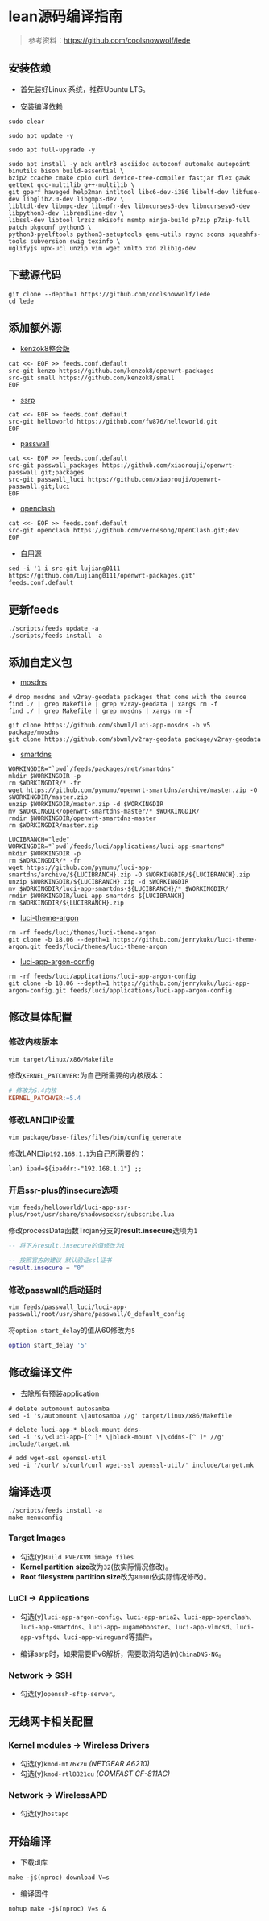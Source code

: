 # lean源码编译指南

> 参考资料：<https://github.com/coolsnowwolf/lede>

## 安装依赖

+ 首先装好Linux 系统，推荐Ubuntu LTS。

+ 安装编译依赖

```shell
sudo clear
```

```shell
sudo apt update -y
```

```shell
sudo apt full-upgrade -y
```

```shell
sudo apt install -y ack antlr3 asciidoc autoconf automake autopoint binutils bison build-essential \
bzip2 ccache cmake cpio curl device-tree-compiler fastjar flex gawk gettext gcc-multilib g++-multilib \
git gperf haveged help2man intltool libc6-dev-i386 libelf-dev libfuse-dev libglib2.0-dev libgmp3-dev \
libltdl-dev libmpc-dev libmpfr-dev libncurses5-dev libncursesw5-dev libpython3-dev libreadline-dev \
libssl-dev libtool lrzsz mkisofs msmtp ninja-build p7zip p7zip-full patch pkgconf python3 \
python3-pyelftools python3-setuptools qemu-utils rsync scons squashfs-tools subversion swig texinfo \
uglifyjs upx-ucl unzip vim wget xmlto xxd zlib1g-dev
```

## 下载源代码

```shell
git clone --depth=1 https://github.com/coolsnowwolf/lede
cd lede
```

## 添加额外源

+ [kenzok8整合版](https://github.com/kenzok8/openwrt-packages)

```shell
cat <<- EOF >> feeds.conf.default
src-git kenzo https://github.com/kenzok8/openwrt-packages
src-git small https://github.com/kenzok8/small
EOF
```

+ [ssrp](https://github.com/fw876/helloworld)

```shell
cat <<- EOF >> feeds.conf.default
src-git helloworld https://github.com/fw876/helloworld.git
EOF
```

+ [passwall](https://github.com/xiaorouji/openwrt-passwall)

```shell
cat <<- EOF >> feeds.conf.default
src-git passwall_packages https://github.com/xiaorouji/openwrt-passwall.git;packages
src-git passwall_luci https://github.com/xiaorouji/openwrt-passwall.git;luci
EOF
```

+ [openclash](https://github.com/vernesong/OpenClash/tree/dev)

```shell
cat <<- EOF >> feeds.conf.default
src-git openclash https://github.com/vernesong/OpenClash.git;dev
EOF
```

+ [自用源](https://github.com/Lujiang0111/openwrt-packages)

```shell
sed -i '1 i src-git lujiang0111 https://github.com/Lujiang0111/openwrt-packages.git' feeds.conf.default
```

## 更新feeds

```shell
./scripts/feeds update -a
./scripts/feeds install -a
```

## 添加自定义包

+ [mosdns](https://github.com/sbwml/luci-app-mosdns)

```shell
# drop mosdns and v2ray-geodata packages that come with the source
find ./ | grep Makefile | grep v2ray-geodata | xargs rm -f
find ./ | grep Makefile | grep mosdns | xargs rm -f

git clone https://github.com/sbwml/luci-app-mosdns -b v5 package/mosdns
git clone https://github.com/sbwml/v2ray-geodata package/v2ray-geodata
```

+ [smartdns](https://github.com/pymumu/luci-app-smartdns)

```shell
WORKINGDIR="`pwd`/feeds/packages/net/smartdns"
mkdir $WORKINGDIR -p
rm $WORKINGDIR/* -fr
wget https://github.com/pymumu/openwrt-smartdns/archive/master.zip -O $WORKINGDIR/master.zip
unzip $WORKINGDIR/master.zip -d $WORKINGDIR
mv $WORKINGDIR/openwrt-smartdns-master/* $WORKINGDIR/
rmdir $WORKINGDIR/openwrt-smartdns-master
rm $WORKINGDIR/master.zip

LUCIBRANCH="lede"
WORKINGDIR="`pwd`/feeds/luci/applications/luci-app-smartdns"
mkdir $WORKINGDIR -p
rm $WORKINGDIR/* -fr
wget https://github.com/pymumu/luci-app-smartdns/archive/${LUCIBRANCH}.zip -O $WORKINGDIR/${LUCIBRANCH}.zip
unzip $WORKINGDIR/${LUCIBRANCH}.zip -d $WORKINGDIR
mv $WORKINGDIR/luci-app-smartdns-${LUCIBRANCH}/* $WORKINGDIR/
rmdir $WORKINGDIR/luci-app-smartdns-${LUCIBRANCH}
rm $WORKINGDIR/${LUCIBRANCH}.zip
```

+ [luci-theme-argon](https://github.com/jerrykuku/luci-theme-argon/tree/18.06)

```shell
rm -rf feeds/luci/themes/luci-theme-argon
git clone -b 18.06 --depth=1 https://github.com/jerrykuku/luci-theme-argon.git feeds/luci/themes/luci-theme-argon
```

+ [luci-app-argon-config](https://github.com/jerrykuku/luci-app-argon-config/tree/18.06)

```shell
rm -rf feeds/luci/applications/luci-app-argon-config
git clone -b 18.06 --depth=1 https://github.com/jerrykuku/luci-app-argon-config.git feeds/luci/applications/luci-app-argon-config
```

## 修改具体配置

### 修改内核版本

```shell
vim target/linux/x86/Makefile
```

修改`KERNEL_PATCHVER:`为自己所需要的内核版本：

```makefile
# 修改为5.4内核
KERNEL_PATCHVER:=5.4
```

### 修改LAN口IP设置

```shell
vim package/base-files/files/bin/config_generate
```

修改LAN口ip`192.168.1.1`为自己所需要的：

```shell
lan) ipad=${ipaddr:-"192.168.1.1"} ;;
```

### 开启ssr-plus的insecure选项

```shell
vim feeds/helloworld/luci-app-ssr-plus/root/usr/share/shadowsocksr/subscribe.lua
```

修改processData函数Trojan分支的**result.insecure**选项为`1`

```lua
-- 将下方result.insecure的值修改为1

-- 按照官方的建议 默认验证ssl证书
result.insecure = "0"
```

### 修改passwall的启动延时

```shell
vim feeds/passwall_luci/luci-app-passwall/root/usr/share/passwall/0_default_config
```

将`option start_delay`的值从60修改为`5`

```lua
option start_delay '5'
```

## 修改编译文件

+ 去除所有预装application

```shell
# delete automount autosamba
sed -i 's/automount \|autosamba //g' target/linux/x86/Makefile

# delete luci-app-* block-mount ddns-
sed -i 's/\<luci-app-[^ ]* \|block-mount \|\<ddns-[^ ]* //g' include/target.mk

# add wget-ssl openssl-util
sed -i '/curl/ s/curl/curl wget-ssl openssl-util/' include/target.mk
```

## 编译选项

```shell
./scripts/feeds install -a
make menuconfig
```

### Target Images

+ 勾选(y)`Build PVE/KVM image files`
+ **Kernel partition size**改为`32`(依实际情况修改)。
+ **Root filesystem partition size**改为`8000`(依实际情况修改)。

### LuCI -> Applications

+ 勾选(y)`luci-app-argon-config`、`luci-app-aria2`、`luci-app-openclash`、`luci-app-smartdns`、`luci-app-uugamebooster`、`luci-app-vlmcsd`、`luci-app-vsftpd`、`luci-app-wireguard`等插件。

+ 编译ssrp时，如果需要IPv6解析，需要取消勾选(n)`ChinaDNS-NG`。

### Network -> SSH

+ 勾选(y)`openssh-sftp-server`。

## 无线网卡相关配置

### Kernel modules -> Wireless Drivers

+ 勾选(y)`kmod-mt76x2u` *(NETGEAR A6210)*
+ 勾选(y)`kmod-rtl8821cu` *(COMFAST CF-811AC)*

### Network -> WirelessAPD

+ 勾选(y)`hostapd`

## 开始编译

+ 下载dl库

```shell
make -j$(nproc) download V=s
```

+ 编译固件

```shell
nohup make -j$(nproc) V=s &
```
